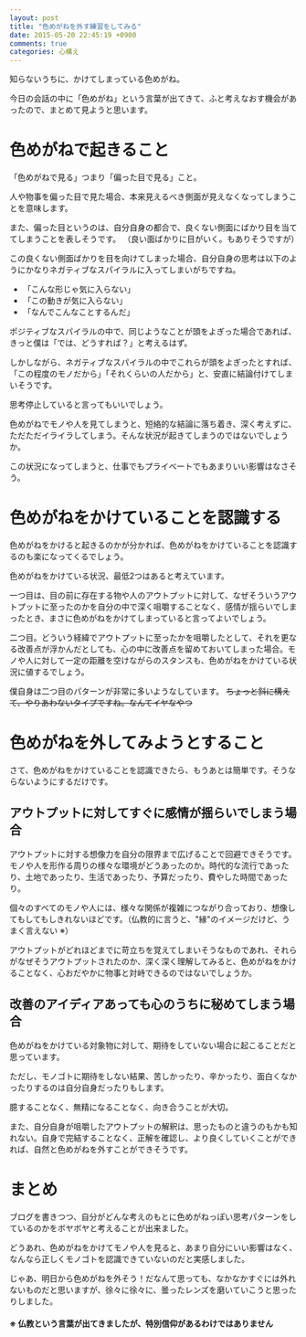```yaml
---
layout: post
title: "色めがねを外す練習をしてみる"
date: 2015-05-20 22:45:19 +0900
comments: true
categories: 心構え
---
```


知らないうちに、かけてしまっている色めがね。

今日の会話の中に「色めがね」という言葉が出てきて、ふと考えなおす機会があったので、まとめて見ようと思います。

# 色めがねで起きること

「色めがねで見る」つまり「偏った目で見る」こと。

人や物事を偏った目で見た場合、本来見えるべき側面が見えなくなってしまうことを意味します。

また、偏った目というのは、自分自身の都合で、良くない側面にばかり目を当ててしまうことを表しそうです。
（良い面ばかりに目がいく。もありそうですが）

この良くない側面ばかりを目を向けてしまった場合、自分自身の思考は以下のようにかなりネガティブなスパイラルに入ってしまいがちですね。

- 「こんな形じゃ気に入らない」
- 「この動きが気に入らない」
- 「なんでこんなことするんだ」

ポジティブなスパイラルの中で、同じようなことが頭をよぎった場合であれば、きっと僕は「では、どうすれば？」と考えるはず。

しかしながら、ネガティブなスパイラルの中でこれらが頭をよぎったとすれば、「この程度のモノだから」「それくらいの人だから」と、安直に結論付けてしまいそうです。

思考停止していると言ってもいいでしょう。

色めがねでモノや人を見てしまうと、短絡的な結論に落ち着き、深く考えずに、ただただイライラしてしまう。そんな状況が起きてしまうのではないでしょうか。

この状況になってしまうと、仕事でもプライベートでもあまりいい影響はなさそう。

# 色めがねをかけていることを認識する

色めがねをかけると起きるのかが分かれば、色めがねをかけていることを認識するのも楽になってくるでしょう。

色めがねをかけている状況、最低2つはあると考えています。

<!-- more -->

一つ目は、目の前に存在する物や人のアウトプットに対して、なぜそういうアウトプットに至ったのかを自分の中で深く咀嚼することなく、感情が揺らいでしまったとき、まさに色めがねをかけてしまっていると言ってよいでしょう。

二つ目。どういう経緯でアウトプットに至ったかを咀嚼したとして、それを更なる改善点が浮かんだとしても、心の中に改善点を留めておいてしまった場合。モノや人に対して一定の距離を空けながらのスタンスも、色めがねをかけている状況に値するでしょう。

僕自身は二つ目のパターンが非常に多いようなしています。 <strike>ちょっと斜に構えて、やりあわないタイプですね。なんてイヤなやつ</strike>

# 色めがねを外してみようとすること

さて、色めがねをかけていることを認識できたら、もうあとは簡単です。そうならないようにするだけです。

## アウトプットに対してすぐに感情が揺らいでしまう場合

アウトプットに対する想像力を自分の限界まで広げることで回避できそうです。モノや人を形作る周りの様々な環境がどうあったのか。時代的な流行であったり、土地であったり、生活であったり、予算だったり、費やした時間であったり。

個々のすべてのモノや人には、様々な関係が複雑につながり合っており、想像してもしてもしきれないほどです。（仏教的に言うと、"縁"のイメージだけど、うまく言えない ※）

アウトプットがどれほどまでに苛立ちを覚えてしまいそうなものであれ、それらがなぜそうアウトプットされたのか、深く深く理解してみると、色めがねをかけることなく、心おだやかに物事と対峙できるのではないでしょうか。

## 改善のアイディアあっても心のうちに秘めてしまう場合

色めがねをかけている対象物に対して、期待をしていない場合に起こることだと思っています。

ただし、モノゴトに期待をしない結果、苦しかったり、辛かったり、面白くなかったりするのは自分自身だったりもします。

臆することなく、無精になることなく、向き合うことが大切。

また、自分自身が咀嚼したアウトプットの解釈は、思ったものと違うのもかも知れない。自身で完結することなく、正解を確認し、より良くしていくことができれば、自然と色めがねを外すことができそうです。

# まとめ

ブログを書きつつ、自分がどんな考えのもとに色めがねっぽい思考パターンをしているのかをボヤボヤと考えることが出来ました。

どうあれ、色めがねをかけてモノや人を見ると、あまり自分にいい影響はなく、なんなら正しくモノゴトを認識できていないのだと実感しました。

じゃあ、明日から色めがねを外そう！だなんて思っても、なかなかすぐには外れないものだと思いますが、徐々に徐々に、曇ったレンズを磨いていこうと思ったりしました。

#### ※ 仏教という言葉が出てきましたが、特別信仰があるわけではありません
